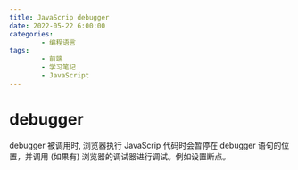 ```yaml
---
title: JavaScrip debugger
date: 2022-05-22 6:00:00
categories:
        - 编程语言
tags:
        - 前端
        - 学习笔记
        - JavaScript
---
```


# debugger

debugger 被调用时, 浏览器执行 JavaScrip 代码时会暂停在 debugger 语句的位置，并调用 (如果有) 浏览器的调试器进行调试。例如设置断点。
